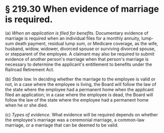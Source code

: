 # § 219.30   When evidence of marriage is required.

(a) *When an application is filed for benefits.* Documentary evidence of marriage is required when an individual files for a monthly annuity, lump-sum death payment, residual lump sum, or Medicare coverage, as the wife, husband, widow, widower, divorced spouse or surviving divorced spouse, or stepparent of the employee. A claimant may also be required to submit evidence of another person's marriage when that person's marriage is necessary to determine the applicant's entitlement to benefits under the Railroad Retirement Act.


(b) *State law.* In deciding whether the marriage to the employee is valid or not, in a case where the employee is living, the Board will follow the law of the state where the employee had a permanent home when the applicant filed an application; in a case where the employee is dead, the Board will follow the law of the state where the employee had a permanent home when he or she died.


(c) *Types of evidence.* What evidence will be required depends on whether the employee's marriage was a ceremonial marriage, a common-law marriage, or a marriage that can be deemed to be valid.




